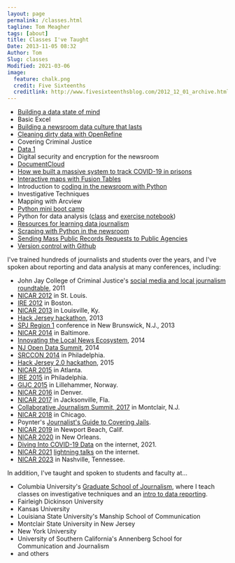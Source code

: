 ```yaml
---
layout: page
permalink: /classes.html
tagline: Tom Meagher
tags: [about]
title: Classes I've Taught
Date: 2013-11-05 08:32
Author: Tom
Slug: classes
Modified: 2021-03-06
image:
  feature: chalk.png
  credit: Five Sixteenths
  creditlink: http://www.fivesixteenthsblog.com/2012_12_01_archive.html
---
```


* [Building a data state of mind](http://bit.ly/1fgIP6x)
* Basic Excel
* [Building a newsroom data culture that lasts](http://bit.ly/dataculture_nicar18)
* [Cleaning dirty data with OpenRefine](/blog/2013/02/more-tips-for-using-openrefine.html)
* Covering Criminal Justice
* [Data 1](https://github.com/tommeagher/data1-fall2015)
* Digital security and encryption for the newsroom
* [DocumentCloud](http://bit.ly/dcslides)
* [How we built a massive system to track COVID-19 in prisons](https://vimeo.com/518644653)
* [Interactive maps with Fusion Tables](/blog/2012/12/talking-data-in-the-nutmeg-state.html)
* Introduction to [coding in the newsroom with Python](http://www.tommeagher.com/pythonIRE15)
* Investigative Techniques
* Mapping with Arcview
* [Python mini boot camp](http://www.github.com/ireapps/pycar)
* Python for data analysis ([class](https://tswicegood.github.io/python-data-science-intro/) and [exercise notebook](http://nbviewer.ipython.org/github/tswicegood/python-data-science-intro/blob/gh-pages/Python%20for%20Data%20Analysis%20at%20NICAR15.ipynb))
* [Resources for learning data journalism](/blog/2013/04/diving-in-to-data-with-spj.html)
* [Scraping with Python in the newsroom](http://www.tommeagher.com/pythonGIJC15/#/)
* [Sending Mass Public Records Requests to Public Agencies](https://docs.google.com/presentation/d/14a-O0S0MOhsFyrcexLi6Eh5RcYfNw7Y7MKnefDQYz-c/edit#slide=id.p)
* [Version control with Github](/blog/2013/02/learning-to-commit-to-version-control.html)

I've trained hundreds of journalists and students over the years, and I've spoken about reporting and data analysis at many conferences, including:

* John Jay College of Criminal Justice's [social media and local journalism roundtable](http://www.tommeagher.com/blog/2011/05/cops-and-social-media.html), 2011
* [NICAR 2012](https://www.ire.org/conferences/nicar-2012/) in St. Louis.
* [IRE 2012](https://www.ire.org/conferences/ire-2012/) in Boston.
* [NICAR 2013](http://ire.org/conferences/nicar-2013/) in Louisville, Ky.
* [Hack Jersey hackathon](http://www.hackjersey.com/2013/01/speakers/), 2013
* [SPJ Region 1](http://www.tommeagher.com/blog/2013/04/diving-in-to-data-with-spj.html) conference in New Brunswick, N.J., 2013 
* [NICAR 2014](http://ire.org/conferences/nicar-2014/) in Baltimore. 
* [Innovating the Local News Ecosystem](http://njnewscommons.org/innovatelocalconference/), 2014 
* [NJ Open Data Summit](http://www.hackjersey.com/event/open-data-nj/), 2014
* [SRCCON 2014](https://github.com/tommeagher/redesign) in Philadelphia.
* [Hack Jersey 2.0 hackathon](http://www.hackjersey.com/2015/03/hack-jersey-2-0-is-officially-underway/), 2015
* [NICAR 2015](http://ire.org/conferences/nicar2015/) in Atlanta.
* [IRE 2015](http://ire.org/conferences/ire-2015/) in Philadelphia.
* [GIJC 2015](http://gijc2015.org/) in Lillehammer, Norway.
* [NICAR 2016](http://ire.org/conferences/nicar2016/) in Denver.
* [NICAR 2017](https://www.ire.org/conferences/nicar2017/) in Jacksonville, Fla.
* [Collaborative Journalism Summit, 2017](https://www.collaborativejournalism.com/) in Montclair, N.J.
* [NICAR 2018](https://www.ire.org/events-and-training/event/3189/) in Chicago.
* Poynter's [Journalist's Guide to Covering Jails](http://bit.ly/poynter-jails-data).
* [NICAR 2019](https://ire.org/conferences/nicar-2019/) in Newport Beach, Calif.
* [NICAR 2020](https://www.ire.org/training/conferences/nicar-2020/) in New Orleans.
* [Diving Into COVID-19 Data](https://www.youtube.com/watch?v=CR-MO6eEUJw) on the internet, 2021.
* [NICAR 2021](https://www.ire.org/training/conferences/nicar-2021/) [lightning talks](https://vimeo.com/518644653) on the internet.
* [NICAR 2023](https://schedules.ire.org/nicar-2023/) in Nashville, Tennessee.

In addition, I've taught and spoken to students and faculty at...

* Columbia University's [Graduate School of Journalism](http://www.tommeagher.com/blog/2010/01/the-up-and-down-sides-of-the-younger-faster-busier-newsroom.html), where I teach classes on investigative techniques and an [intro to data reporting](https://github.com/tommeagher/data1-fall2015).
* Fairleigh Dickinson University
* Kansas University
* Louisiana State University's Manship School of Communication
* Montclair State University in New Jersey
* New York University 
* University of Southern California's Annenberg School for Communication and Journalism
* and others